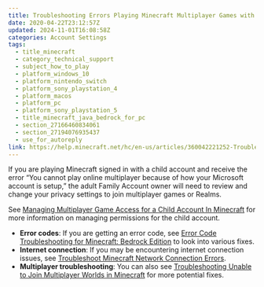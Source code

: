 ```yaml
---
title: Troubleshooting Errors Playing Minecraft Multiplayer Games with a Child Account
date: 2020-04-22T23:12:57Z
updated: 2024-11-01T16:08:58Z
categories: Account Settings
tags:
  - title_minecraft
  - category_technical_support
  - subject_how_to_play
  - platform_windows_10
  - platform_nintendo_switch
  - platform_sony_playstation_4
  - platform_macos
  - platform_pc
  - platform_sony_playstation_5
  - title_minecraft_java_bedrock_for_pc
  - section_27166460834061
  - section_27194076935437
  - use_for_autoreply
link: https://help.minecraft.net/hc/en-us/articles/360042221252-Troubleshooting-Errors-Playing-Minecraft-Multiplayer-Games-with-a-Child-Account
---
```


If you are playing Minecraft signed in with a child account and receive the error “You cannot play online multiplayer because of how your Microsoft account is setup,” the adult Family Account owner will need to review and change your privacy settings to join multiplayer games or Realms.

See [Managing Multiplayer Game Access for a Child Account In Minecraft](./Managing-Multiplayer-Game-Access-for-a-Child-Account-in-Minecraft.md) for more information on managing permissions for the child account.

- **Error codes**: If you are getting an error code, see [Error Code Troubleshooting for Minecraft: Bedrock Edition](../Performance-Troubleshooting/Error-Code-Troubleshooting-for-Minecraft-Bedrock-Edition.md) to look into various fixes.
- **Internet connection**: If you may be encountering internet connection issues, see [Troubleshoot Minecraft Network Connection Errors](../Performance-Troubleshooting/Troubleshoot-Minecraft-Network-Connection-Errors.md).
- **Multiplayer troubleshooting**: You can also see [Troubleshooting Unable to Join Multiplayer Worlds in Minecraft](../Multiplayer-Support/Troubleshoot-Unable-to-Join-Multiplayer-Worlds-in-Minecraft.md) for more potential fixes.
